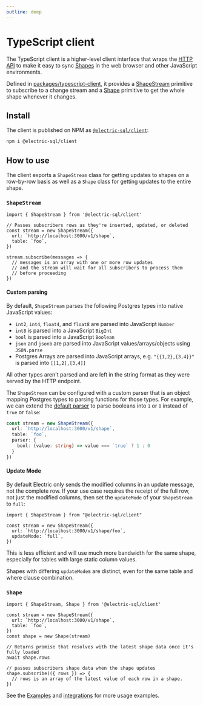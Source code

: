 ```yaml
---
outline: deep
---
```


# TypeScript client

The TypeScript client is a higher-level client interface that wraps the [HTTP API](/docs/api/http) to make it easy to sync [Shapes](/docs/guides/shapes) in the web browser and other JavaScript environments.

Defined in [packages/typescript-client](https://github.com/electric-sql/electric/tree/main/packages/typescript-client), it provides a [ShapeStream](#shapestream) primitive to subscribe to a change stream and a [Shape](#shape) primitive to get the whole shape whenever it changes.

## Install

The client is published on NPM as [`@electric-sql/client`](https://www.npmjs.com/package/@electric-sql/client):

```sh
npm i @electric-sql/client
```

## How to use

The client exports a `ShapeStream` class for getting updates to shapes on a row-by-row basis as well as a `Shape` class for getting updates to the entire shape.

### `ShapeStream`

```tsx
import { ShapeStream } from '@electric-sql/client'

// Passes subscribers rows as they're inserted, updated, or deleted
const stream = new ShapeStream({
  url: `http://localhost:3000/v1/shape`,
  table: `foo`,
})

stream.subscribe(messages => {
  // messages is an array with one or more row updates
  // and the stream will wait for all subscribers to process them
  // before proceeding
})
```

#### Custom parsing

By default, `ShapeStream` parses the following Postgres types into native JavaScript values:

- `int2`, `int4`, `float4`, and `float8` are parsed into JavaScript `Number`
- `int8` is parsed into a JavaScript `BigInt`
- `bool` is parsed into a JavaScript `Boolean`
- `json` and `jsonb` are parsed into JavaScript values/arrays/objects using `JSON.parse`
- Postgres Arrays are parsed into JavaScript arrays, e.g. <code v-pre>"{{1,2},{3,4}}"</code> is parsed into `[[1,2],[3,4]]`

All other types aren't parsed and are left in the string format as they were served by the HTTP endpoint.

The `ShapeStream` can be configured with a custom parser that is an object mapping Postgres types to parsing functions for those types.
For example, we can extend the [default parser](https://github.com/electric-sql/electric/blob/main/packages/typescript-client/src/parser.ts#L14-L22) to parse booleans into `1` or `0` instead of `true` or `false`:

```ts
const stream = new ShapeStream({
  url: `http://localhost:3000/v1/shape`,
  table: `foo`,
  parser: {
    bool: (value: string) => value === `true` ? 1 : 0
  }
})
```

#### Update Mode

By default Electric only sends the modified columns in an update message, not
the complete row. If your use case requires the receipt of the full row, not just
the modified columns, then set the `updateMode` of your `ShapeStream` to `full`:

```tsx
import { ShapeStream } from "@electric-sql/client"

const stream = new ShapeStream({
  url: `http://localhost:3000/v1/shape/foo`,
  updateMode: `full`,
})
```

This is less efficient and will use much more bandwidth for the same shape,
especially for tables with large static column values.

Shapes with differing `updateMode`s are distinct, even for the same table and
where clause combination.

### `Shape`

```tsx
import { ShapeStream, Shape } from '@electric-sql/client'

const stream = new ShapeStream({
  url: `http://localhost:3000/v1/shape`,
  table: `foo`,
})
const shape = new Shape(stream)

// Returns promise that resolves with the latest shape data once it's fully loaded
await shape.rows

// passes subscribers shape data when the shape updates
shape.subscribe(({ rows }) => {
  // rows is an array of the latest value of each row in a shape.
})
```

See the [Examples](https://github.com/electric-sql/electric/tree/main/examples) and [integrations](/docs/api/integrations/react) for more usage examples.
